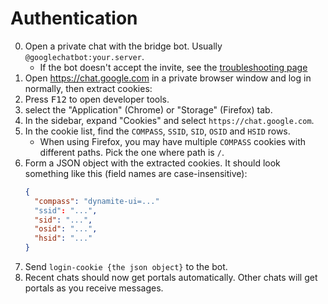# Authentication
0. Open a private chat with the bridge bot. Usually `@googlechatbot:your.server`.
   * If the bot doesn't accept the invite, see the [troubleshooting page](../../general/troubleshooting.md)
1. Open <https://chat.google.com> in a private browser window and log in
   normally, then extract cookies:
  1. Press <kbd>F12</kbd> to open developer tools.
  2. select the "Application" (Chrome) or "Storage" (Firefox) tab.
  3. In the sidebar, expand "Cookies" and select `https://chat.google.com`.
  4. In the cookie list, find the `COMPASS`, `SSID`, `SID`, `OSID` and `HSID`
     rows.
     * When using Firefox, you may have multiple `COMPASS` cookies with
       different paths. Pick the one where path is `/`.
  5. Form a JSON object with the extracted cookies. It should look something
     like this (field names are case-insensitive):
     ```json
     {
       "compass": "dynamite-ui=..."
       "ssid": "...",
       "sid": "...",
       "osid": "...",
       "hsid": "..."
     }
     ```
2. Send `login-cookie {the json object}` to the bot.
3. Recent chats should now get portals automatically. Other chats will get
   portals as you receive messages.
